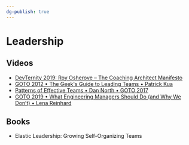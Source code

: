 ```yaml
---
dg-publish: true
---
```

# Leadership

## Videos

- [DevTernity 2019: Roy Osherove – The Coaching Architect Manifesto](https://www.youtube.com/watch?v=XgAJyC5keU0)
- [GOTO 2012 • The Geek's Guide to Leading Teams • Patrick Kua](https://www.youtube.com/watch?v=N9UPW-2wL5U)
- [Patterns of Effective Teams • Dan North • GOTO 2017](https://www.youtube.com/watch?v=lvs7VEsQzKY)
- [GOTO 2019 • What Engineering Managers Should Do (and Why We Don’t) • Lena Reinhard](https://www.youtube.com/watch?v=Q_bJVokYLRI)

## Books

- Elastic Leadership: Growing Self-Organizing Teams

